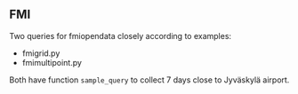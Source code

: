 ## FMI

Two queries for fmiopendata closely according to examples: 
  + fmigrid.py
  + fmimultipoint.py

Both have function `sample_query` to collect 7 days close to Jyväskylä airport.
